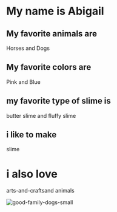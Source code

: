 # My name is Abigail

## My favorite animals are
Horses and Dogs

## My favorite colors are
Pink and Blue

## my favorite type of slime is
butter slime and fluffy slime

## i like to make 
slime

# i also love
arts-and-craftsand animals 

![good-family-dogs-small](https://user-images.githubusercontent.com/59803854/76459544-63e89b00-63aa-11ea-88c1-aa5af722a5b3.jpg)
